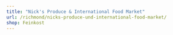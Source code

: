 ```yaml
---
title: "Nick's Produce & International Food Market"
url: /richmond/nicks-produce-und-international-food-market/
shop: Feinkost
---
```

